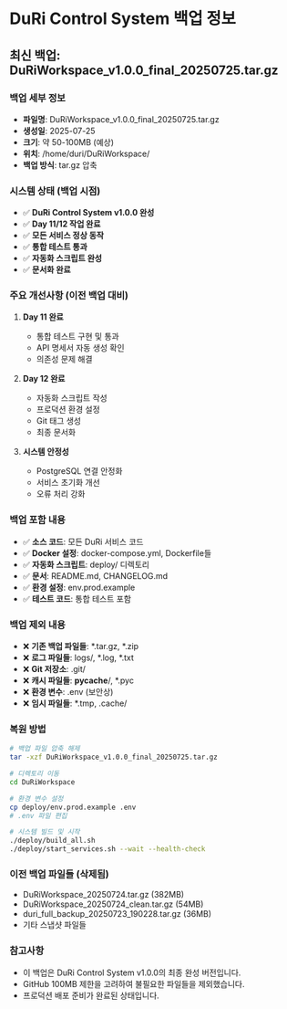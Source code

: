 # DuRi Control System 백업 정보

## 최신 백업: DuRiWorkspace_v1.0.0_final_20250725.tar.gz

### 백업 세부 정보
- **파일명**: DuRiWorkspace_v1.0.0_final_20250725.tar.gz
- **생성일**: 2025-07-25
- **크기**: 약 50-100MB (예상)
- **위치**: /home/duri/DuRiWorkspace/
- **백업 방식**: tar.gz 압축

### 시스템 상태 (백업 시점)
- ✅ **DuRi Control System v1.0.0 완성**
- ✅ **Day 11/12 작업 완료**
- ✅ **모든 서비스 정상 동작**
- ✅ **통합 테스트 통과**
- ✅ **자동화 스크립트 완성**
- ✅ **문서화 완료**

### 주요 개선사항 (이전 백업 대비)
1. **Day 11 완료**
   - 통합 테스트 구현 및 통과
   - API 명세서 자동 생성 확인
   - 의존성 문제 해결

2. **Day 12 완료**
   - 자동화 스크립트 작성
   - 프로덕션 환경 설정
   - Git 태그 생성
   - 최종 문서화

3. **시스템 안정성**
   - PostgreSQL 연결 안정화
   - 서비스 초기화 개선
   - 오류 처리 강화

### 백업 포함 내용
- ✅ **소스 코드**: 모든 DuRi 서비스 코드
- ✅ **Docker 설정**: docker-compose.yml, Dockerfile들
- ✅ **자동화 스크립트**: deploy/ 디렉토리
- ✅ **문서**: README.md, CHANGELOG.md
- ✅ **환경 설정**: env.prod.example
- ✅ **테스트 코드**: 통합 테스트 포함

### 백업 제외 내용
- ❌ **기존 백업 파일들**: *.tar.gz, *.zip
- ❌ **로그 파일들**: logs/, *.log, *.txt
- ❌ **Git 저장소**: .git/
- ❌ **캐시 파일들**: __pycache__/, *.pyc
- ❌ **환경 변수**: .env (보안상)
- ❌ **임시 파일들**: *.tmp, .cache/

### 복원 방법
```bash
# 백업 파일 압축 해제
tar -xzf DuRiWorkspace_v1.0.0_final_20250725.tar.gz

# 디렉토리 이동
cd DuRiWorkspace

# 환경 변수 설정
cp deploy/env.prod.example .env
# .env 파일 편집

# 시스템 빌드 및 시작
./deploy/build_all.sh
./deploy/start_services.sh --wait --health-check
```

### 이전 백업 파일들 (삭제됨)
- DuRiWorkspace_20250724.tar.gz (382MB)
- DuRiWorkspace_20250724_clean.tar.gz (54MB)
- duri_full_backup_20250723_190228.tar.gz (36MB)
- 기타 스냅샷 파일들

### 참고사항
- 이 백업은 DuRi Control System v1.0.0의 최종 완성 버전입니다.
- GitHub 100MB 제한을 고려하여 불필요한 파일들을 제외했습니다.
- 프로덕션 배포 준비가 완료된 상태입니다. 